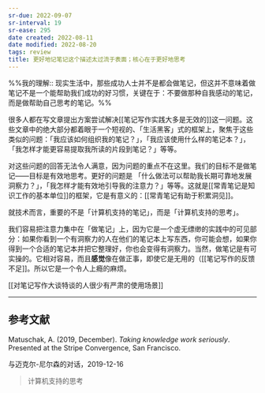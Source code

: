 ```yaml
---
sr-due: 2022-09-07
sr-interval: 19
sr-ease: 295
date created: 2022-08-11
date modified: 2022-08-20
tags: review
title: 更好地记笔记这个描述太过流于表面；核心在于更好地思考
---
```


%%我的理解:: 现实生活中，那些成功人士并不是都会做笔记，但这并不意味着做笔记不是一个能帮助我们成功的好习惯，关键在于：不要做那种自我感动的笔记，而是做帮助自己思考的笔记。%%

很多人都在写文章提出方案尝试解决[[笔记写作实践大多是无效的]]这一问题。这些文章中的绝大部分都着眼于一个短视的、「生活黑客」式的框架上，聚焦于这些类似的问题：「我应该如何组织我的笔记？」，「我应该使用什么样的笔记本？」，「我怎样才能更容易提取我所读的片段到笔记？」等等。

对这些问题的回答无法令人满意，因为问题的重点不在这里。我们的目标不是做笔记——目标是有效地思考。更好的问题是 「什么做法可以帮助我长期可靠地发展洞察力？」，「我怎样才能有效地引导我的注意力？」等等。这就是[[常青笔记是知识工作的基本单位]]的框架，它是有意义的：[[常青笔记有助于积累洞见]]。

就技术而言，重要的不是「计算机支持的笔记」，而是「计算机支持的思考」。

我们容易把注意力集中在「做笔记」上，因为它是一个虚无缥缈的实践中的可见部分：如果你看到一个有洞察力的人在他们的笔记本上写东西，你可能会想，如果你得到一个合适的笔记本并把它整理好，你也会变得有洞察力。当然，做笔记是有可实操的。它相对容易，而且**感觉**像在做正事，即使它是无用的（[[笔记写作的反馈不足]]。所以它是一个令人上瘾的麻烦。

[[对笔记写作大谈特谈的人很少有严肃的使用场景]]

___

## 参考文献

Matuschak, A. (2019, December). _Taking knowledge work seriously_. Presented at the Stripe Convergence, San Francisco.

与迈克尔-尼尔森的对话，2019-12-16

> 计算机支持的思考
